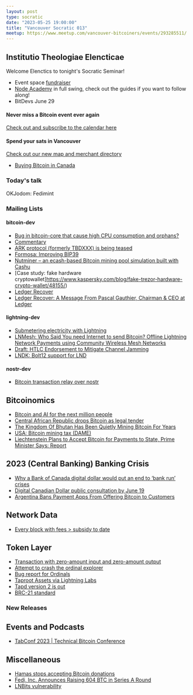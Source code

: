 ```yaml
---
layout: post
type: socratic
date: "2023-05-25 19:00:00"
title: "Vancouver Socratic 013"
meetup: https://www.meetup.com/vancouver-bitcoiners/events/293285511/
---
```


## Institutio Theologiae Elencticae

Welcome Elenctics to tonight's Socratic Seminar!

- Event space [fundraiser](https://we.encrypt.cash/apps/1Chngwii4XMnueujJpWk78fMe75/crowdfund)
- [Node Academy](https://www.nodeacademy.org/) in full swing, check out the guides if you want to follow along!
- BitDevs June 29

#### Never miss a Bitcoin event ever again

[Check out and subscribe to the calendar here](/events)

#### Spend your sats in Vancouver

[Check out our new map and merchant directory](/map)

- [Buying Bitcoin in Canada](https://krisconstable.com/buying-bitcoin-in-canada-in-2023/)

### Today's talk

OKJodom: Fedimint

### Mailing Lists

#### bitcoin-dev

- [Bug in bitcoin-core that cause high CPU consumption and orphans?](https://github.com/bitcoin/bitcoin/issues/27623)
- [Commentary](https://twitter.com/rob1ham/status/1656726867137658888)
- [ARK protocol (formerly TBDXXX) is being teased](https://github.com/fiksn/awesome-ark/blob/master/explained.md)
- [Formosa: Improving BIP39](https://github.com/Yuri-SVB/formosa)
- [Nutminer – an ecash-based Bitcoin mining pool simulation built with Cashu](https://stacker.news/items/178510)
- [Case study: fake hardware cryptowallet]https://www.kaspersky.com/blog/fake-trezor-hardware-crypto-wallet/48155/)
- [Ledger Recover](https://www.ledger.com/recover)
- [Ledger Recover: A Message From Pascal Gauthier, Chairman & CEO at Ledger](https://www.ledger.com/blog/ledger-recover-a-message-from-pascal-gauthier-chairman-ceo-at-ledger)

#### lightning-dev

- [Submetering electricity with Lightning](http://andyschroder.com/DistributedCharge/)
- [LNMesh: Who Said You need Internet to send Bitcoin? Offline Lightning Network Payments using Community Wireless Mesh Networks](https://arxiv.org/abs/2304.14559)
- [Draft: HTLC Endorsement to Mitigate Channel Jamming](https://github.com/lightning/bolts/pull/1071)
- [LNDK: Bolt12 support for LND](https://github.com/lndk-org/lndk)

<!-- #### dlc-dev -->

#### nostr-dev

- [Bitcoin transaction relay over nostr](https://lists.linuxfoundation.org/pipermail/bitcoin-dev/2023-May/021700.html)

<!-- ### Optech -->

## Bitcoinomics

- [Bitcoin and AI for the next million people](https://positiveblue.substack.com/p/building-for-the-next-million-bitcoin)
- [Central African Republic drops Bitcoin as legal tender](https://www.centralbanking.com/central-banks/currency/digital-currencies/7956294/car-to-drop-crypto-as-legal-tender)
- [The Kingdom Of Bhutan Has Been Quietly Mining Bitcoin For Years](https://www.forbes.com/sites/iainmartin/2023/04/30/bhutan-bitcoin-mining-crypto/)
- [USA: Bitcoin mining tax (DAME)](https://www.whitehouse.gov/cea/written-materials/2023/05/02/cost-of-cryptomining-dame-tax/)
- [Liechtenstein Plans to Accept Bitcoin for Payments to State, Prime Minister Says: Report](https://www.coindesk.com/policy/2023/05/08/liechtenstein-plans-to-accept-bitcoin-for-payments-to-state-prime-minister-says-report/)

## 2023 (Central Banking) Banking Crisis

- [Why a Bank of Canada digital dollar would put an end to ‘bank run’ crises](https://www.thestar.com/business/opinion/2023/04/29/why-a-bank-of-canada-digital-dollar-would-put-an-end-to-bank-run-crises.html)
- [Digital Canadian Dollar public consultation by June 19](https://survey.forumresearch.com/SE/1/BCA1/)
- [Argentina Bans Payment Apps From Offering Bitcoin to Customers](https://decrypt.co/139068/argentinas-central-bank-clamps-down-on-bitcoin)

## Network Data

<!-- ## Research -->

- [Every block with fees > subsidy to date](https://www.reddit.com/r/Bitcoin/comments/13dv1i8/every_block_with_fees_subsidy_to_date/)

<!-- ## InfoSec -->

## Token Layer

- [Transaction with zero-amount input and zero-amount output](https://mempool.space/tx/c1e0db6368a43f5589352ed44aa1ff9af33410e4a9fd9be0f6ac42d9e4117151)
- [Attempt to crash the ordinal explorer](https://twitter.com/super_testnet/status/1654150183448453121)
- [Bug report for Ordinals](https://github.com/casey/ord/issues/2062)
- [Taproot Assets via Lightning Labs](https://docs.lightning.engineering/the-lightning-network/taproot-assets)
- [Tapd version 2 is out](https://github.com/lightninglabs/taproot-assets)
- [BRC-21 standard](https://interlay-labs.gitbook.io/brc-21/)

### New Releases

## Events and Podcasts

- [TabConf 2023 | Technical Bitcoin Conference](https://2023.tabconf.com/)

## Miscellaneous

- [Hamas stops accepting Bitcoin donations](https://www.reuters.com/world/middle-east/hamas-armed-wing-announces-suspension-bitcoin-fundraising-2023-04-28/)
- [Fedi, Inc. Announces Raising 604 BTC in Series A Round](https://www.fedi.xyz/blog/fedi-inc-announces-raising-17-million-in-series-a-round)
- [LNBits vulnerability](https://twitter.com/lnbits/status/1654416778804580352)
